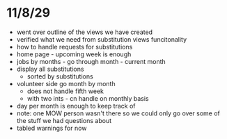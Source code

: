 # 11/8/29
  - went over outline of the views we have created
  - verified what we need from substitution views funcitonality
  - how to handle requests for substitutions
  - home page - upcoming week is enough
  - jobs by months - go through month - current month
  - display all substitutions
    - sorted by substitutions
  - volunteer side go month by month
    - does not handle fifth week
    - with two ints - cn handle on monthly basis
  - day per month is enough to keep track of
  - note: one MOW person wasn't there so we could only go over some of the stuff we had questions about
  - tabled warnings for now

